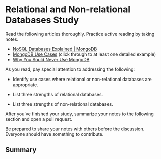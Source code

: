 # Relational and Non-relational Databases Study

Read the following articles thoroughly. Practice active reading by taking notes.

-   [NoSQL Databases Explained | MongoDB](https://www.mongodb.com/nosql-explained)
-   [MongoDB Use Cases](http://docs.mongodb.org/ecosystem/use-cases/) (click
    through to at least one detailed example)
-   [Why You Sould Never Use MongoDB](http://www.sarahmei.com/blog/2013/11/11/why-you-should-never-use-mongodb/)

As you read, pay special attention to addressing the following:

-   Identify use cases where relational or non-relational databases are
    appropriate.

-   List three strengths of relational databases.
-   List three strengths of non-relational databases.

After you've finished your study, summarize your notes to the following section
and open a pull request.

Be prepared to share your notes with others before the discussion. Everyone
should have something to contribute.

## Summary

<!--
NoSQL databases-
- non-relational
- allow for dynamic changing of database in a short time scale
- can handle lots of data since everything can easily be stored in multiple servers and not just on one- also helps for when one server goes down then there are replacements
- queries can be run faster
- types of databases: document databases, graph stores, key-value stores, wide-column stores
- don't always have standardized rules

SQL databases-
- relational database
- schemas are not particularly dynamic
- gives data a structure that is valuable for storage and querying
- rules that are standardized

NoSQL use cases
  - when you want to store log data (can be queried easily)
  - for creating pre-aggregated data
  - when you need to deploy code quickly and frequently

NoSQL better
- When you want to store LOTS of data, big data
- It's free and open-source
- Flexible data model that can use any type of data and can be easily restructured
- Schemas can easily be modified or do not need to be written when data collection begins

SQL better
- When you want pre-defined rules that ensure that your data does not have a caching problem (when something needs to be updated and can break consistency if needs to be updated in multiple places)
- primary keys and foreign keys allow you to relate tables to one another and prevents caching issues
- Force data integrity by using foreign key constraints


 -->
